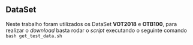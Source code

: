 ## DataSet

Neste trabalho foram utilizados os DataSet **VOT2018** e **OTB100**, para realizar o _download_ basta rodar o _script_ executando o seguinte comando 
`bash get_test_data.sh`

